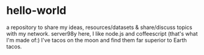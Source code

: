 # hello-world
a repository to share my ideas, resources/datasets &amp; share/discuss topics with my network.
server98y here, I like node.js and coffeescript (that's what I'm made of:)
I've tacos on the moon and find them far superior to Earth tacos.

